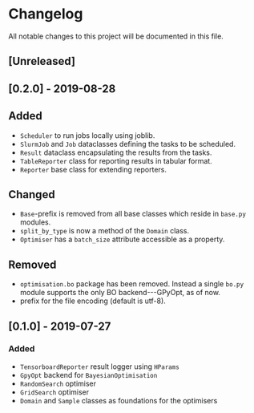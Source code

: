 # Changelog
All notable changes to this project will be documented in this file.

## [Unreleased]

## [0.2.0] - 2019-08-28
## Added
- `Scheduler` to run jobs locally using joblib.
- `SlurmJob` and `Job` dataclasses defining the tasks to be scheduled.
- `Result` dataclass encapsulating the results from the tasks.
- `TableReporter` class for reporting results in tabular format.
- `Reporter` base class for extending reporters.

## Changed
- `Base`-prefix is removed from all base classes which reside 
 in `base.py` modules.
- `split_by_type` is now a method of the `Domain` class.
- `Optimiser` has a `batch_size` attribute accessible as a property.

## Removed
- `optimisation.bo` package has been removed. Instead a single `bo.py`
 module supports the only BO backend---GPyOpt, as of now.
- prefix for the file encoding (default is utf-8).
 
## [0.1.0] - 2019-07-27
### Added
- `TensorboardReporter` result logger using `HParams`
- `GpyOpt` backend for `BayesianOptimisation`
- `RandomSearch` optimiser
- `GridSearch` optimiser
- `Domain` and `Sample` classes as foundations for the optimisers

